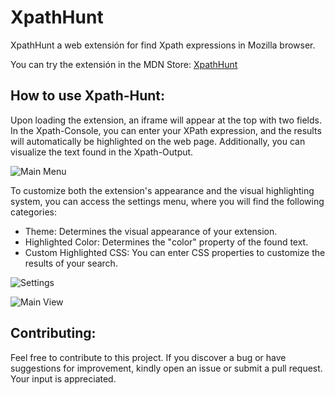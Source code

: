 # XpathHunt
XpathHunt a web extensión for find Xpath expressions in Mozilla browser.

You can try the extensión in the MDN Store: [XpathHunt](https://addons.mozilla.org/es/firefox/addon/xpathhunt/)
## How to use Xpath-Hunt:
Upon loading the extension, an iframe will appear at the top with two fields. In the Xpath-Console, you can enter your XPath expression, and the results will automatically be highlighted on the web page. Additionally, you can visualize the text found in the Xpath-Output.

![Main Menu](https://github.com/E10YDEV/XpathHunt/assets/149316141/4f19e622-07e6-456e-bc4d-9407a9e31d86)

To customize both the extension's appearance and the visual highlighting system, you can access the settings menu, where you will find the following categories:

* Theme: Determines the visual appearance of your extension.
* Highlighted Color: Determines the "color" property of the found text.
* Custom Highlighted CSS: You can enter CSS properties to customize the results of your search.

![Settings](https://github.com/E10YDEV/XpathHunt/assets/149316141/c281fe68-626d-4391-87a8-1d7b5507edd7)

![Main View](https://github.com/E10YDEV/XpathHunt/assets/149316141/ef8d436a-39b0-45ae-b889-aa432633bbab)



## Contributing:
Feel free to contribute to this project. If you discover a bug or have suggestions for improvement, kindly open an issue or submit a pull request. Your input is appreciated.
